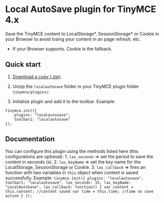 Local AutoSave plugin for TinyMCE 4.x
=============

Save the TinyMCE content to LocalStorage*, SessionStorage* or Cookie in your Browser to avoid losing your content in an page refresh, etc.

* If your Browser supports. Cookie is the fallback.

Quick start
-----------

1. [Download a copy (.zip)](https://github.com/valtlfelipe/TinyMCE-LocalAutoSave/zipball/master).

2. Unzip the `localautosave` folder in your TinyMCE plugin folder `tinymce/plugins/`.

3. Initialize plugin and add it to the toolbar. Example:
```
tinymce.init({
	plugins: "localautosave",
	toolbar1: "localautosave"
});
```

Documentation
-------
You can configure this plugin using the methods listed here (this configurations are optional):
	1. `las_seconds` => set the period to save the content in seconds (s).
	2. `las_keyName` => set the key name for the LocalStorage, SessionStorage or Cookie.
	3. `las_callback` => fires an function with two variables in `this` object when content is saved successfully.
Example:
	```
	tinymce.init({
		plugins: "localautosave",
		toolbar1: "localautosave",
		las_seconds: 15,
		las_keyName: "LocalAutoSave",
		las_callback: function() {
			var content = this.content; //content saved
			var time = this.time; //time on save action
		}
	});
	```
